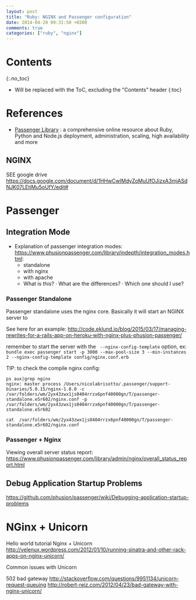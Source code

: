 ```yaml
---
layout: post
title: "Ruby: NGINX and Passenger configuration"
date: 2014-04-20 09:31:50 +0200
comments: true
categories: ["ruby", "nginx"]
---
```


# Contents
{:.no_toc}

* Will be replaced with the ToC, excluding the "Contents" header
{:toc}

# References

* [Passenger Library](https://www.phusionpassenger.com/library/) : a comprehensive online resource about Ruby, Python and Node.js deployment, administration, scaling, high availability and more 

## NGINX

SEE google drive https://docs.google.com/document/d/1HHwCwIMdyZoMuUfOJizxA3mjASdNJK07LEtjMu5oUfY/edit#



# Passenger 

## Integration Mode 

* Explanation of passenger integration modes: https://www.phusionpassenger.com/library/indepth/integration_modes.html:
  * standalone
  * with nginx
  * with apache
  * What is this? · What are the differences? · Which one should I use?



### Passenger Standalone

Passenger standalone uses the nginx core. Basically it will start an NGINX server to 

See here for an example: http://code.eklund.io/blog/2015/03/17/managing-rewrites-for-a-rails-app-on-heroku-with-nginx-plus-phusion-passenger/

remember to start the server with the ` --nginx-config-template` option, ex: `bundle exec passenger start -p 3000 --max-pool-size 3 --min-instances 2 --nginx-config-template config/nginx.conf.erb`

TIP: to check the compile nginx config:

~~~
ps aux|grep nginx
nginx: master process /Users/nicolabrisotto/.passenger/support-binaries/5.0.15/nginx-1.8.0 -c /var/folders/wm/2yx43zwx1js0404rrzx6pnf40000gn/T/passenger-standalone.e5r602/nginx.conf -p /var/folders/wm/2yx43zwx1js0404rrzx6pnf40000gn/T/passenger-standalone.e5r602

cat  /var/folders/wm/2yx43zwx1js0404rrzx6pnf40000gn/T/passenger-standalone.e5r602/nginx.conf
~~~

### Passenger + Nginx

Viewing overall server status report: https://www.phusionpassenger.com/library/admin/nginx/overall_status_report.html

## Debug Application Startup Problems

https://github.com/phusion/passenger/wiki/Debugging-application-startup-problems


# NGinx + Unicorn 

Hello world tutorial Nginx + Unicorn
http://velenux.wordpress.com/2012/01/10/running-sinatra-and-other-rack-apps-on-nginx-unicorn/


Common issues with Unicorn

502 bad gateway
http://stackoverflow.com/questions/9951134/unicorn-request-queuing
http://robert-reiz.com/2012/04/23/bad-gateway-with-nginx-unicorn/

